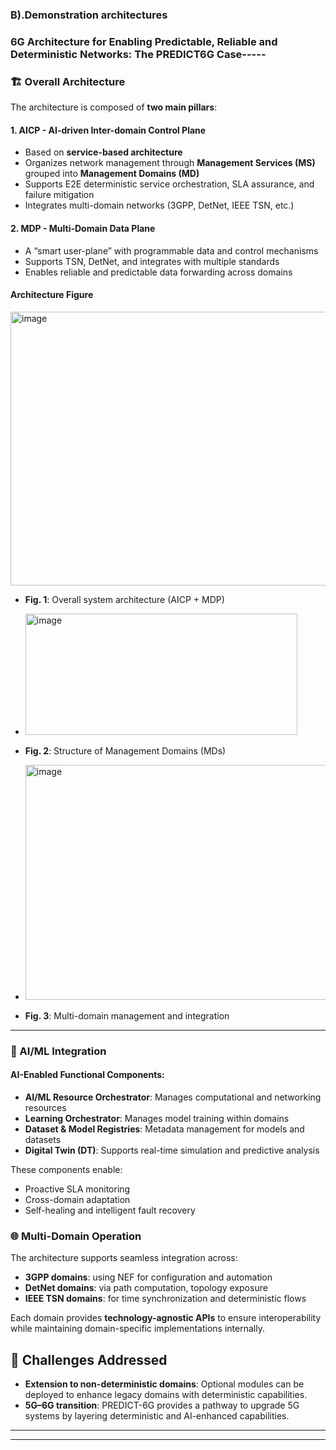 ### B).Demonstration architectures
### 6G Architecture for Enabling Predictable, Reliable and Deterministic Networks: The PREDICT6G Case-----

### 🏗️ Overall Architecture
The architecture is composed of **two main pillars**:
#### 1. AICP - AI-driven Inter-domain Control Plane
- Based on **service-based architecture**
- Organizes network management through **Management Services (MS)** grouped into **Management Domains (MD)**
- Supports E2E deterministic service orchestration, SLA assurance, and failure mitigation
- Integrates multi-domain networks (3GPP, DetNet, IEEE TSN, etc.)
#### 2. MDP - Multi-Domain Data Plane
- A “smart user-plane” with programmable data and control mechanisms
- Supports TSN, DetNet, and integrates with multiple standards
- Enables reliable and predictable data forwarding across domains


#### Architecture Figure
<img width="937" height="438" alt="image" src="https://github.com/user-attachments/assets/ce5a0de5-9b98-4a42-9607-5f94022f6b7e" />

- **Fig. 1**: Overall system architecture (AICP + MDP)
- <img width="435" height="194" alt="image" src="https://github.com/user-attachments/assets/f390c8fd-d072-4e70-9791-ced843faf000" />

- **Fig. 2**: Structure of Management Domains (MDs)
- <img width="851" height="376" alt="image" src="https://github.com/user-attachments/assets/7d131c81-866d-4949-8088-1e50c58ef5f1" />

- **Fig. 3**: Multi-domain management and integration

---

### 🤖 AI/ML Integration

#### AI-Enabled Functional Components:
- **AI/ML Resource Orchestrator**: Manages computational and networking resources
- **Learning Orchestrator**: Manages model training within domains
- **Dataset & Model Registries**: Metadata management for models and datasets
- **Digital Twin (DT)**: Supports real-time simulation and predictive analysis

These components enable:
- Proactive SLA monitoring
- Cross-domain adaptation
- Self-healing and intelligent fault recovery

### 🌐 Multi-Domain Operation
The architecture supports seamless integration across:
- **3GPP domains**: using NEF for configuration and automation
- **DetNet domains**: via path computation, topology exposure
- **IEEE TSN domains**: for time synchronization and deterministic flows

Each domain provides **technology-agnostic APIs** to ensure interoperability while maintaining domain-specific implementations internally.

## 🔧 Challenges Addressed

- **Extension to non-deterministic domains**: Optional modules can be deployed to enhance legacy domains with deterministic capabilities.
- **5G–6G transition**: PREDICT-6G provides a pathway to upgrade 5G systems by layering deterministic and AI-enhanced capabilities.

---


---



